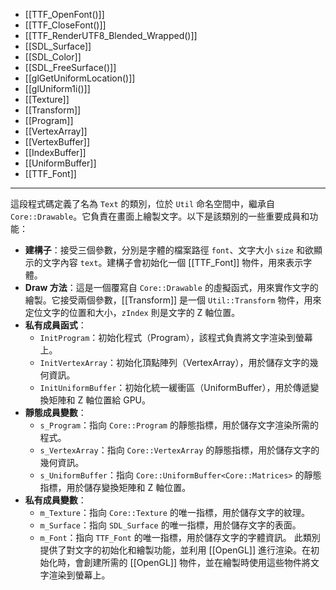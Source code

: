 - [[TTF_OpenFont()]] 
- [[TTF_CloseFont()]]
- [[TTF_RenderUTF8_Blended_Wrapped()]]
- [[SDL_Surface]]
- [[SDL_Color]]
- [[SDL_FreeSurface()]]
- [[glGetUniformLocation()]]
- [[glUniform1i()]]
- [[Texture]]
- [[Transform]]
- [[Program]]
- [[VertexArray]]
- [[VertexBuffer]]
- [[IndexBuffer]]
- [[UniformBuffer]]
- [[TTF_Font]]
----
這段程式碼定義了名為 `Text` 的類別，位於 `Util` 命名空間中，繼承自 `Core::Drawable`。它負責在畫面上繪製文字。以下是該類別的一些重要成員和功能：
- **建構子**：接受三個參數，分別是字體的檔案路徑 `font`、文字大小 `size` 和欲顯示的文字內容 `text`。建構子會初始化一個 [[TTF_Font]] 物件，用來表示字體。
- **Draw 方法**：這是一個覆寫自 `Core::Drawable` 的虛擬函式，用來實作文字的繪製。它接受兩個參數，[[Transform]] 是一個 `Util::Transform` 物件，用來定位文字的位置和大小，`zIndex` 則是文字的 Z 軸位置。
- **私有成員函式**：
  - `InitProgram`：初始化程式（Program），該程式負責將文字渲染到螢幕上。
  - `InitVertexArray`：初始化頂點陣列（VertexArray），用於儲存文字的幾何資訊。
  - `InitUniformBuffer`：初始化統一緩衝區（UniformBuffer），用於傳遞變換矩陣和 Z 軸位置給 GPU。
- **靜態成員變數**：
  - `s_Program`：指向 `Core::Program` 的靜態指標，用於儲存文字渲染所需的程式。
  - `s_VertexArray`：指向 `Core::VertexArray` 的靜態指標，用於儲存文字的幾何資訊。
  - `s_UniformBuffer`：指向 `Core::UniformBuffer<Core::Matrices>` 的靜態指標，用於儲存變換矩陣和 Z 軸位置。
- **私有成員變數**：
  - `m_Texture`：指向 `Core::Texture` 的唯一指標，用於儲存文字的紋理。
  - `m_Surface`：指向 `SDL_Surface` 的唯一指標，用於儲存文字的表面。
  - `m_Font`：指向 `TTF_Font` 的唯一指標，用於儲存文字的字體資訊。
此類別提供了對文字的初始化和繪製功能，並利用 [[OpenGL]] 進行渲染。在初始化時，會創建所需的 [[OpenGL]] 物件，並在繪製時使用這些物件將文字渲染到螢幕上。